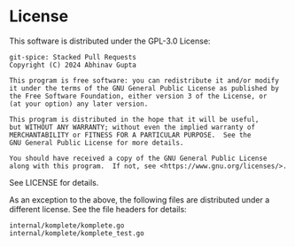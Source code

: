 # License

This software is distributed under the GPL-3.0 License:

```
git-spice: Stacked Pull Requests
Copyright (C) 2024 Abhinav Gupta

This program is free software: you can redistribute it and/or modify
it under the terms of the GNU General Public License as published by
the Free Software Foundation, either version 3 of the License, or
(at your option) any later version.

This program is distributed in the hope that it will be useful,
but WITHOUT ANY WARRANTY; without even the implied warranty of
MERCHANTABILITY or FITNESS FOR A PARTICULAR PURPOSE.  See the
GNU General Public License for more details.

You should have received a copy of the GNU General Public License
along with this program.  If not, see <https://www.gnu.org/licenses/>.
```

See LICENSE for details.

As an exception to the above, the following files are distributed
under a different license. See the file headers for details:

    internal/komplete/komplete.go
    internal/komplete/komplete_test.go
